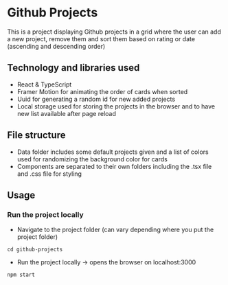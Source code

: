 # Github Projects

This is a project displaying Github projects in a grid where the user can add a new project, remove them and sort them based on rating or date (ascending and descending order)

## Technology and libraries used

- React & TypeScript
- Framer Motion for animating the order of cards when sorted
- Uuid for generating a random id for new added projects
- Local storage used for storing the projects in the browser and to have new list available after page reload

## File structure

- Data folder includes some default projects given and a list of colors used for randomizing the background color for cards
- Components are separated to their own folders including the .tsx file and .css file for styling

## Usage

### Run the project locally

- Navigate to the project folder (can vary depending where you put the project folder)

```shell
cd github-projects
```

- Run the project locally -> opens the browser on localhost:3000

```shell
npm start
```

